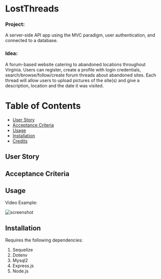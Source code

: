 # LostThreads
### Project: 
A server-side API app using the MVC paradigm, user authentication, and connected to a database. <br>

### Idea: 
A forum-based website catering to abandoned locations throughout Virginia. Users can register, create a profile with login credentials, search/browse/follow/create forum threads about abandoned sites. Each thread will allow users to upload pictures of the site(s) and give a description, location and the date it was visited.

# Table of Contents
* [User Story](#userstory)
* [Acceptance Criteria](#acceptancecriteria)
* [Usage](#usage)
* [Installation](#installation)
* [Credits](#credits)

## User Story


## Acceptance Criteria


## Usage

Video Example:  <br>

![screenshot]()

## Installation
Requires the following dependencies: <br>
1. Sequelize
2. Dotenv
3. Mysql2
4. Express.js
5. Node.js

